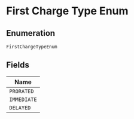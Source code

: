 
# First Charge Type Enum

## Enumeration

`FirstChargeTypeEnum`

## Fields

| Name |
|  --- |
| `PRORATED` |
| `IMMEDIATE` |
| `DELAYED` |


